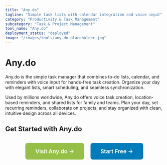 ```yaml
---
title: "Any.do"
tagline: "Simple task lists with calendar integration and voice input"
category: "Productivity & Task Management"
subcategory: "Task & Project Management"
tool_name: "Any.do"
deployment_status: "deployed"
image: "/images/tools/any-do-placeholder.jpg"
---
```


# Any.do

Any.do is the simple task manager that combines to-do lists, calendar, and reminders with voice input for hands-free task creation. Organize your day with elegant lists, smart scheduling, and seamless synchronization.

Used by millions worldwide, Any.do offers voice task creation, location-based reminders, and shared lists for family and teams. Plan your day, set recurring reminders, collaborate on projects, and stay organized with clean, intuitive design across all devices.

## Get Started with Any.do

<div style="text-align: center; margin: 2rem 0;">
  <a href="https://www.any.do" target="_blank" rel="noopener noreferrer" style="display: inline-block; background: #96BF47; color: white; padding: 1rem 2rem; text-decoration: none; border-radius: 8px; font-weight: 600; font-size: 1.1rem; margin-right: 1rem;">Visit Any.do →</a>
  <a href="https://www.any.do/signup" target="_blank" rel="noopener noreferrer" style="display: inline-block; background: #007cba; color: white; padding: 1rem 2rem; text-decoration: none; border-radius: 8px; font-weight: 600; font-size: 1.1rem;">Start Free →</a>
</div>